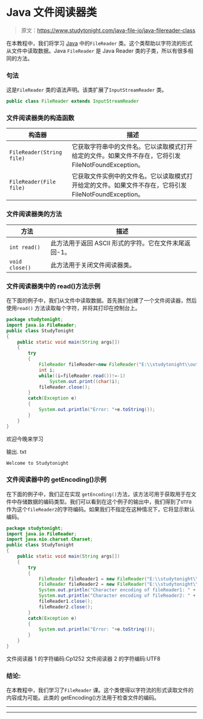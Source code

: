 # Java 文件阅读器类

> 原文：<https://www.studytonight.com/java-file-io/java-filereader-class>

在本教程中，我们将学习 [Java](https://www.studytonight.com/java/) 中的`FileReader` 类。这个类帮助以字符流的形式从文件中读取数据。Java `FileReader` 是 Java Reader 类的子类，所以有很多相同的方法。

### 句法

这是`FileReader` 类的语法声明。该类扩展了`InputStreamReader` 类。

```java
public class FileReader extends InputStreamReader 
```

### 文件阅读器类的构造函数

| 构造器 | 描述 |
| --- | --- |
| `FileReader(String file)` | 它获取字符串中的文件名。它以读取模式打开给定的文件。如果文件不存在，它将引发 FileNotFoundException。 |
| `FileReader(File file)` | 它获取文件实例中的文件名。它以读取模式打开给定的文件。如果文件不存在，它将引发 FileNotFoundException。 |

### 文件阅读器类的方法

| 方法 | 描述 |
| --- | --- |
| `int read()` | 此方法用于返回 ASCII 形式的字符。它在文件末尾返回-1。 |
| `void close()` | 此方法用于关闭文件阅读器类。 |

### 文件阅读器类中的 read()方法示例

在下面的例子中，我们从文件中读取数据。首先我们创建了一个文件阅读器，然后使用`read()` 方法读取每个字符，并将其打印在控制台上。

```java
package studytonight;
import java.io.FileReader;
public class StudyTonight 
{
	public static void main(String args[])
	{
		try
		{   		
			FileReader fileReader=new FileReader("E:\\studytonight\\output.txt");    
			int i;    
			while((i=fileReader.read())!=-1)    
				System.out.print((char)i);    
			fileReader.close();    
		}
		catch(Exception e)
		{
			System.out.println("Error: "+e.toString());
		}
	}
}
```

欢迎今晚来学习

输出. txt

```java
Welcome to Studytonight
```

### 文件阅读器中的 getEncoding()示例

在下面的例子中，我们正在实现 `getEncoding()`方法，该方法可用于获取用于在文件中存储数据的编码类型。我们可以看到在这个例子的输出中，我们得到了`UTF8` 作为这个`fileReader2`的字符编码。如果我们不指定在这种情况下，它将显示默认编码。

```java
package studytonight;
import java.io.FileReader;
import java.nio.charset.Charset;
public class StudyTonight 
{
	public static void main(String args[])
	{
		try
		{   		
			FileReader fileReader1 = new FileReader("E:\\studytonight\\output.txt");
			FileReader fileReader2 = new FileReader("E:\\studytonight\\output.txt", Charset.forName("UTF8"));
			System.out.println("Character encoding of fileReader1: " + fileReader1.getEncoding());
			System.out.println("Character encoding of fileReader2: " + fileReader2.getEncoding());
			fileReader1.close();
			fileReader2.close();
		}
		catch(Exception e)
		{
			System.out.println("Error: "+e.toString());
		}
	}
}
```

文件阅读器 1 的字符编码:Cp1252
文件阅读器 2 的字符编码:UTF8

### 结论:

在本教程中，我们学习了`FileReader` 课。这个类使得以字符流的形式读取文件的内容成为可能。此类的 getEncoding()方法用于检查文件的编码。

* * *

* * *